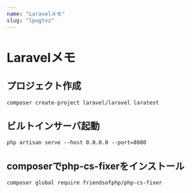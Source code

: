 ```yaml
---
name: "Laravelメモ"
slug: "lpugtvz"
---
```


# Laravelメモ

## プロジェクト作成

```
composer create-project laravel/laravel laratest
```

## ビルトインサーバ起動

```
php artisan serve --host 0.0.0.0 --port=8080
```

## composerでphp-cs-fixerをインストール

```
composer global require friendsofphp/php-cs-fixer
```
